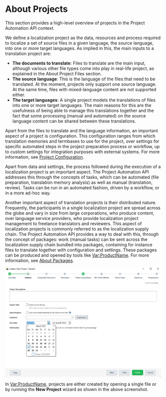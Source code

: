 About Projects
====
This section provides a high-level overview of projects in the Project Automation API context.

We define a localization project as the data, resources and process required to localize a set of source files in a given language, the source language, into one or more target languages. As implied in this, the main inputs to a translation project are:

* **The documents to translate**: Files to translate are the main input, although various other file types come into play in real-life project, as explained in the About Project Files section.
* **The source language**: This is the language of the files that need to be translated. At the moment, projects only support one source language. At the same time, files with mixed-language content are not supported either.
* **The target languages**: A single project models the translations of files into one or more target languages. The main reasons for this are the usefulness of being able to manage this translations together and the fact that some processing (manual and automated) on the source language content can be shared between these translations.


Apart from the files to translate and the language information, an important aspect of a project is configuration. This configuration ranges from which translation memories and termbases to use for the project, over settings for specific automated steps in the project preparation process or workflow, up to custom settings for integration purposes with external systems. For more information, see [Project Configuration](project_configuration.md).

Apart from data and settings, the process followed during the execution of a localization project is an important aspect. The Project Automation API addresses this through the concepts of tasks, which can be automated (file preparation, translation memory analysis) as well as manual (translation, review). Tasks can be run in an automated fashion, driven by a workflow, or in a more ad-hoc way.

Another important aspect of translation projects is their distributed nature. Frequently, the participants in a single localization project are spread across the globe and vary in size from large corporations, who produce content, over language service providers, who provide localization project management to freelance translators and reviewers. This aspect of localization projects is commonly referred to as the localization supply chain. The Project Automation API provides a way to deal with this, through the concept of packages: work (manual tasks) can be sent across the localization supply chain bundled into packages, containing for instance files to translate together with configuration and settings. These packages can be produced and opened by tools like <Var:ProductName>. For more information, see [About Packages](about_packages.md).

<img style="display:block; " src="images/NewProject01.jpg"/>

In <Var:ProductName>, projects are either created by opening a single file or by running the **New Project** wizard as shown in the above screenshot.